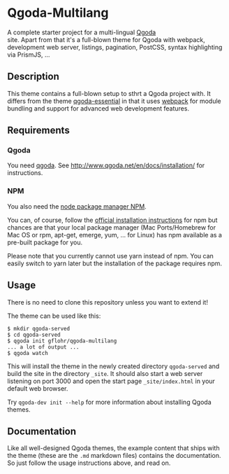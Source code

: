 # Qgoda-Multilang

A complete starter project for a multi-lingual [Qgoda](http://www.qgoda.net)\
site. Apart from that it's a full-blown theme for Qgoda with webpack,
development web server, listings, pagination, PostCSS, syntax highlighting
via PrismJS, ...

## Description

This theme contains a full-blown setup to sthrt a Qgoda project with.
It differs from the theme
[qgoda-essential](https://github.com/gflohr/qgoda-essential) in that it
uses [webpack](https://webpack.js.org/) for module bundling and support
for advanced web development features.

## Requirements

### Qgoda

You need [qgoda](http://www.qgoda.net/).  See
http://www.qgoda.net/en/docs/installation/ for instructions.

### NPM

You also need the [node package manager NPM](https://www.npmjs.com/).

You can, of course, follow the
[official installation instructions](https://docs.npmjs.com/getting-started/installing-node)
for npm but chances are that your local package manager (Mac Ports/Homebrew
for Mac OS or rpm, apt-get, emerge, yum, ... for Linux) has npm available
as a pre-built package for you.

Please note that you currently cannot use yarn instead of npm.  You can
easily switch to yarn later but the installation of the package requires
npm.

## Usage

There is no need to clone this repository unless you want to extend it!

The theme can be used like this:

```shell
$ mkdir qgoda-served
$ cd qgoda-served
$ qgoda init gflohr/qgoda-multilang
... a lot of output ...
$ qgoda watch
```

This will install the theme in the newly created directory `qgoda-served`
and build the site in the directory `_site`.  It should also start a
web server listening on port 3000 and open the start page `_site/index.html`
in your default web browser.

Try `qgoda-dev init --help` for more information about installing Qgoda
themes.

## Documentation

Like all well-designed Qgoda themes, the example content that ships with
the theme (these are the `.md` markdown files) contains the documentation.
So just follow the usage instructions above, and read on. 
